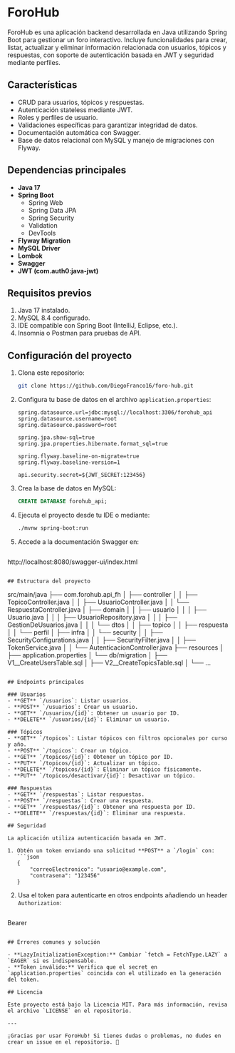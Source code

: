 # ForoHub

ForoHub es una aplicación backend desarrollada en Java utilizando Spring Boot para gestionar un foro interactivo. Incluye funcionalidades para crear, listar, actualizar y eliminar información relacionada con usuarios, tópicos y respuestas, con soporte de autenticación basada en JWT y seguridad mediante perfiles.

## Características

- CRUD para usuarios, tópicos y respuestas.
- Autenticación stateless mediante JWT.
- Roles y perfiles de usuario.
- Validaciones específicas para garantizar integridad de datos.
- Documentación automática con Swagger.
- Base de datos relacional con MySQL y manejo de migraciones con Flyway.

## Dependencias principales

- **Java 17**
- **Spring Boot**
  - Spring Web
  - Spring Data JPA
  - Spring Security
  - Validation
  - DevTools
- **Flyway Migration**
- **MySQL Driver**
- **Lombok**
- **Swagger**
- **JWT (com.auth0:java-jwt)**

## Requisitos previos

1. Java 17 instalado.
2. MySQL 8.4 configurado.
3. IDE compatible con Spring Boot (IntelliJ, Eclipse, etc.).
4. Insomnia o Postman para pruebas de API.

## Configuración del proyecto

1. Clona este repositorio:
   ```bash
   git clone https://github.com/DiegoFranco16/foro-hub.git
   ```
2. Configura tu base de datos en el archivo `application.properties`:
   ```properties
   spring.datasource.url=jdbc:mysql://localhost:3306/forohub_api
   spring.datasource.username=root
   spring.datasource.password=root

   spring.jpa.show-sql=true
   spring.jpa.properties.hibernate.format_sql=true

   spring.flyway.baseline-on-migrate=true
   spring.flyway.baseline-version=1

   api.security.secret=${JWT_SECRET:123456}
   ```
3. Crea la base de datos en MySQL:
   ```sql
   CREATE DATABASE forohub_api;
   ```
4. Ejecuta el proyecto desde tu IDE o mediante:
   ```bash
   ./mvnw spring-boot:run
   ```
5. Accede a la documentación Swagger en:
   ```
http://localhost:8080/swagger-ui/index.html
   ```

## Estructura del proyecto

```
src/main/java
├── com.forohub.api_fh
│   ├── controller
│   │   ├── TopicoController.java
│   │   ├── UsuarioController.java
│   │   └── RespuestaController.java
│   ├── domain
│   │   ├── usuario
│   │   │   ├── Usuario.java
│   │   │   ├── UsuarioRepository.java
│   │   │   ├── GestionDeUsuarios.java
│   │   │   └── dtos
│   │   ├── topico
│   │   ├── respuesta
│   │   └── perfil
│   ├── infra
│   │   └── security
│   │       ├── SecurityConfigurations.java
│   │       ├── SecurityFilter.java
│   │       ├── TokenService.java
│   │       └── AutenticacionController.java
├── resources
│   ├── application.properties
│   └── db/migration
│       ├── V1__CreateUsersTable.sql
│       ├── V2__CreateTopicsTable.sql
│       └── ...
```

## Endpoints principales

### Usuarios
- **GET** `/usuarios`: Listar usuarios.
- **POST** `/usuarios`: Crear un usuario.
- **GET** `/usuarios/{id}`: Obtener un usuario por ID.
- **DELETE** `/usuarios/{id}`: Eliminar un usuario.

### Tópicos
- **GET** `/topicos`: Listar tópicos con filtros opcionales por curso y año.
- **POST** `/topicos`: Crear un tópico.
- **GET** `/topicos/{id}`: Obtener un tópico por ID.
- **PUT** `/topicos/{id}`: Actualizar un tópico.
- **DELETE** `/topicos/{id}`: Eliminar un tópico físicamente.
- **PUT** `/topicos/desactivar/{id}`: Desactivar un tópico.

### Respuestas
- **GET** `/respuestas`: Listar respuestas.
- **POST** `/respuestas`: Crear una respuesta.
- **GET** `/respuestas/{id}`: Obtener una respuesta por ID.
- **DELETE** `/respuestas/{id}`: Eliminar una respuesta.

## Seguridad

La aplicación utiliza autenticación basada en JWT. 

1. Obtén un token enviando una solicitud **POST** a `/login` con:
   ```json
   {
       "correoElectronico": "usuario@example.com",
       "contrasena": "123456"
   }
   ```
2. Usa el token para autenticarte en otros endpoints añadiendo un header `Authorization`:
   ```
Bearer <TOKEN>
   ```

## Errores comunes y solución

- **LazyInitializationException:** Cambiar `fetch = FetchType.LAZY` a `EAGER` si es indispensable.
- **Token inválido:** Verifica que el secret en `application.properties` coincida con el utilizado en la generación del token.

## Licencia

Este proyecto está bajo la Licencia MIT. Para más información, revisa el archivo `LICENSE` en el repositorio.

---

¡Gracias por usar ForoHub! Si tienes dudas o problemas, no dudes en crear un issue en el repositorio. 🚀
